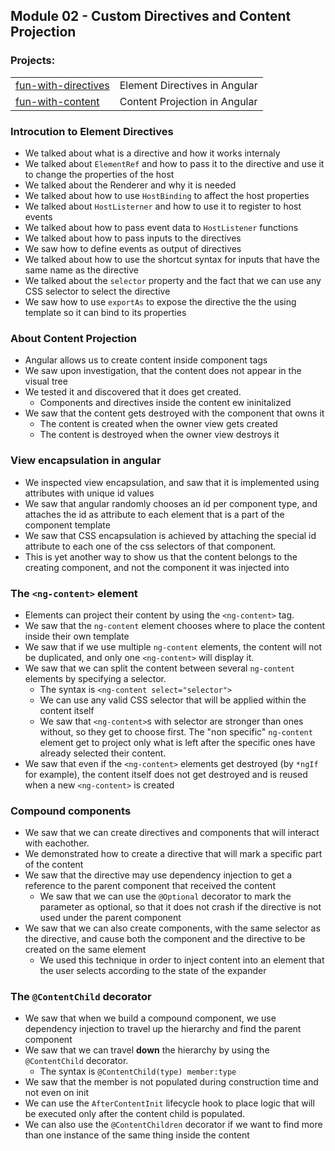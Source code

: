 ## Module 02 - Custom Directives and Content Projection

### Projects:
|     |     |
| --- | --- |
| [fun-with-directives](fun-with-directives/) | Element Directives in Angular |
| [fun-with-content](fun-with-content/) | Content Projection in Angular |


### Introcution to Element Directives
* We talked about what is a directive and how it works internaly
* We talked about `ElementRef` and how to pass it to the directive and use it to change the properties of the host
* We talked about the Renderer and why it is needed
* We talked about how to use `HostBinding` to affect the host properties
* We talked about `HostListerner` and how to use it to register to host events
* We talked about how to pass event data to `HostListener` functions
* We talked about how to pass inputs to the directives
* We saw how to define events as output of directives
* We talked about how to use the shortcut syntax for inputs that have the same name as the directive
* We talked about the `selector` property and the fact that we can use any CSS selector to select the directive
* We saw how to use `exportAs` to expose the directive the the using template so it can bind to its properties

### About Content Projection
* Angular allows us to create content inside component tags
* We saw upon investigation, that the content does not appear in the visual tree
* We tested it and discovered that it does get created.
  * Components and directives inside the content ew ininitalized
* We saw that the content gets destroyed with the component that owns it
  * The content is created when the owner view gets created
  * The content is destroyed when the owner view destroys it

### View encapsulation in angular
* We inspected view encapsulation, and saw that it is implemented using attributes with unique id values
* We saw that angular randomly chooses an id per component type, and attaches the id as attribute to each element that is a part of the component template
* We saw that CSS encapsulation is achieved by attaching the special id attribute to each one of the css selectors of that component.
* This is yet another way to show us that the content belongs to the creating component, and not the component it was injected into

### The `<ng-content>` element
* Elements can project their content by using the `<ng-content>` tag.
* We saw that the `ng-content` element chooses where to place the content inside their own template
* We saw that if we use multiple `ng-content` elements, the content will not be duplicated, and only one `<ng-content>` will display it.
* We saw that we can split the content between several `ng-content` elements by specifying a selector.
  * The syntax is `<ng-content select="selector">`
  * We can use any valid CSS selector that will be applied within the content itself
  * We saw that `<ng-content>`s with selector are stronger than ones without, so they get to choose first. The "non specific" `ng-content` element get to project only what is left after the specific ones have already selected their content.
* We saw that even if the `<ng-content>` elements get destroyed (by `*ngIf` for example), the content itself does not get destroyed and is reused when a new `<ng-content>` is created

### Compound components
* We saw that we can create directives and components that will interact with eachother.
* We demonstrated how to create a directive that will mark a specific part of the content
* We saw that the directive may use dependency injection to get a reference to the parent component that received the content
  * We saw that we can use the `@Optional` decorator to mark the parameter as optional, so that it does not crash if the directive is not used under the parent component
* We saw that we can also create components, with the same selector as the directive, and cause both the component and the directive to be created on the same element
  * We used this technique in order to inject content into an element that the user selects according to the state of the expander

### The `@ContentChild` decorator
* We saw that when we build a compound component, we use dependency injection to travel up the hierarchy and find the parent component
* We saw that we can travel **down** the hierarchy by using the `@ContentChild` decorator.
  * The syntax is `@ContentChild(type) member:type` 
* We saw that the member is not populated during construction time and not even on init
* We can use the `AfterContentInit` lifecycle hook to place logic that will be executed only after the content child is populated.
* We can also use the `@ContentChildren` decorator if we want to find more than one instance of the same thing inside the content

